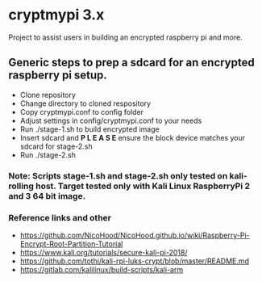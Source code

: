 # cryptmypi 3.x
Project to assist users in building an encrypted raspberry pi and more.

## Generic steps to prep a sdcard for an encrypted raspberry pi setup.
 * Clone repository
 * Change directory to cloned respository
 * Copy cryptmypi.conf to config folder
 * Adjust settings in config/cryptmypi.conf to your needs
 * Run ./stage-1.sh to build encrypted image
 * Insert sdcard and **P L E A S E** ensure the block device matches your sdcard for stage-2.sh
 * Run ./stage-2.sh

### Note: Scripts stage-1.sh and stage-2.sh only tested on kali-rolling host. Target tested only with Kali Linux RaspberryPi 2 and 3 64 bit image.

### Reference links and other
+ https://github.com/NicoHood/NicoHood.github.io/wiki/Raspberry-Pi-Encrypt-Root-Partition-Tutorial
+ https://www.kali.org/tutorials/secure-kali-pi-2018/
+ https://github.com/tothi/kali-rpi-luks-crypt/blob/master/README.md
+ https://gitlab.com/kalilinux/build-scripts/kali-arm

